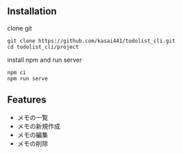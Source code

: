 ## Installation
clone git
```
git clone https://github.com/kasai441/todolist_cli.git
cd todolist_cli/project
```
install npm and run server
```
npm ci
npm run serve
```

## Features
- メモの一覧
- メモの新規作成
- メモの編集
- メモの削除
